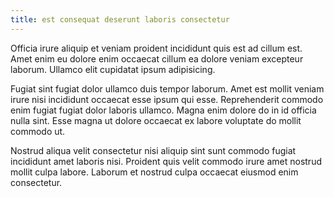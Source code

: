 ```yaml
---
title: est consequat deserunt laboris consectetur
---
```


Officia irure aliquip et veniam proident incididunt quis est ad cillum est. Amet enim eu dolore enim occaecat cillum ea dolore veniam excepteur laborum. Ullamco elit cupidatat ipsum adipisicing.

Fugiat sint fugiat dolor ullamco duis tempor laborum. Amet est mollit veniam irure nisi incididunt occaecat esse ipsum qui esse. Reprehenderit commodo enim fugiat fugiat dolor laboris ullamco. Magna enim dolore do in id officia nulla sint. Esse magna ut dolore occaecat ex labore voluptate do mollit commodo ut.

Nostrud aliqua velit consectetur nisi aliquip sint sunt commodo fugiat incididunt amet laboris nisi. Proident quis velit commodo irure amet nostrud mollit culpa labore. Laborum et nostrud culpa occaecat eiusmod enim consectetur.